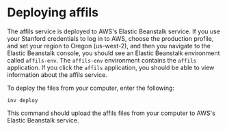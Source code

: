 # Deploying affils

The affils service is deployed to AWS's Elastic Beanstalk service. If
you use your Stanford credentials to log in to AWS, choose the
production profile, and set your region to Oregon (us-west-2), and then
you navigate to the Elastic Beanstalk console, you should see an Elastic
Beanstalk environment called `affils-env`. The `affils-env` environment
contains the `affils` application. If you click the `affils`
application, you should be able to view information about the affils
service.

To deploy the files from your computer, enter the following:

```
inv deploy
```

This command should upload the affils files from your computer to AWS's
Elastic Beanstalk service.
